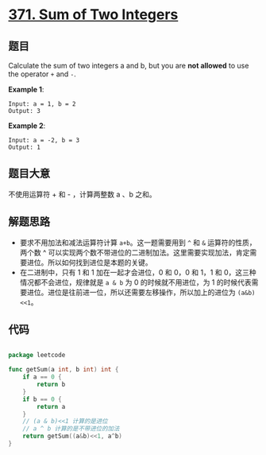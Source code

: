 # [371. Sum of Two Integers](https://leetcode.com/problems/sum-of-two-integers/)


## 题目

Calculate the sum of two integers a and b, but you are **not allowed** to use the operator `+` and `-`.

**Example 1**:

    Input: a = 1, b = 2
    Output: 3

**Example 2**:

    Input: a = -2, b = 3
    Output: 1


## 题目大意

不使用运算符 + 和 - ​​​​​​​，计算两整数 ​​​​​​​a 、b ​​​​​​​之和。

## 解题思路

- 要求不用加法和减法运算符计算 `a+b`。这一题需要用到 `^` 和 `&` 运算符的性质，两个数 ^ 可以实现两个数不带进位的二进制加法。这里需要实现加法，肯定需要进位。所以如何找到进位是本题的关键。
- 在二进制中，只有 1 和 1 加在一起才会进位，0 和 0，0 和 1，1 和 0，这三种情况都不会进位，规律就是 `a & b` 为 0 的时候就不用进位，为 1 的时候代表需要进位。进位是往前进一位，所以还需要左移操作，所以加上的进位为 `(a&b)<<1`。


## 代码

```go

package leetcode

func getSum(a int, b int) int {
	if a == 0 {
		return b
	}
	if b == 0 {
		return a
	}
	// (a & b)<<1 计算的是进位
	// a ^ b 计算的是不带进位的加法
	return getSum((a&b)<<1, a^b)
}

```